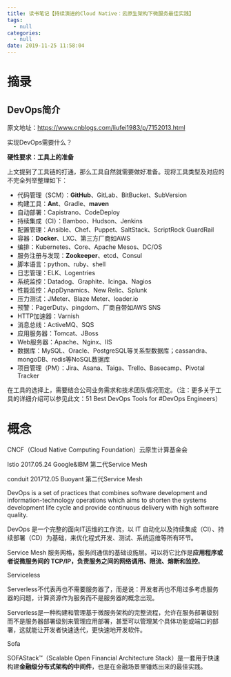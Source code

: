 ```yaml
---
title: 读书笔记【持续演进的Cloud Native：云原生架构下微服务最佳实践】
tags:
  - null
categories:
  - null
date: 2019-11-25 11:58:04
---
```











# 摘录

## DevOps简介
原文地址：https://www.cnblogs.com/liufei1983/p/7152013.html

实现DevOps需要什么？

**硬性要求：工具上的准备**

上文提到了工具链的打通，那么工具自然就需要做好准备。现将工具类型及对应的不完全列举整理如下：

- 代码管理（SCM）：**GitHub**、GitLab、BitBucket、SubVersion
- 构建工具：**Ant**、Gradle、**maven**
- 自动部署：Capistrano、CodeDeploy
- 持续集成（CI）：Bamboo、Hudson、Jenkins
- 配置管理：Ansible、Chef、Puppet、SaltStack、ScriptRock GuardRail
- 容器：**Docker**、LXC、第三方厂商如AWS
- 编排：Kubernetes、Core、Apache Mesos、DC/OS
- 服务注册与发现：**Zookeeper**、etcd、Consul
- 脚本语言：python、ruby、shell
- 日志管理：ELK、Logentries
- 系统监控：Datadog、Graphite、Icinga、Nagios
- 性能监控：AppDynamics、New Relic、Splunk
- 压力测试：JMeter、Blaze Meter、loader.io
- 预警：PagerDuty、pingdom、厂商自带如AWS SNS
- HTTP加速器：Varnish
- 消息总线：ActiveMQ、SQS
- 应用服务器：Tomcat、JBoss
- Web服务器：Apache、Nginx、IIS
- 数据库：MySQL、Oracle、PostgreSQL等关系型数据库；cassandra、mongoDB、redis等NoSQL数据库
- 项目管理（PM）：Jira、Asana、Taiga、Trello、Basecamp、Pivotal Tracker

在工具的选择上，需要结合公司业务需求和技术团队情况而定。（注：更多关于工具的详细介绍可以参见此文：51 Best DevOps Tools for #DevOps Engineers）







# 概念

CNCF（Cloud Native Computing Foundation）云原生计算基金会

Istio 2017.05.24 Google&IBM 第二代Service Mesh

conduit 201712.05 Buoyant 第二代Service Mesh



DevOps is a set of practices that combines software development and information-technology operations which aims to shorten the systems development life cycle and provide continuous delivery with high software quality.

DevOps 是一个完整的面向IT运维的工作流，以 IT 自动化以及持续集成（CI）、持续部署（CD）为基础，来优化程式开发、测试、系统运维等所有环节。



Service Mesh 服务网格，服务间通信的基础设施层。可以将它比作是**应用程序或者说微服务间的 TCP/IP，负责服务之间的网络调用、限流、熔断和监控**。



Serviceless

Serverless不代表再也不需要服务器了，而是说：开发者再也不用过多考虑服务器的问题，计算资源作为服务而不是服务器的概念出现。

Serverless是一种构建和管理基于微服务架构的完整流程，允许在服务部署级别而不是服务器部署级别来管理应用部署，甚至可以管理某个具体功能或端口的部署，这就能让开发者快速迭代，更快速地开发软件。



Sofa

SOFAStack™（Scalable Open Financial Architecture Stack）是一套用于快速构建**金融级分布式架构的中间件**，也是在金融场景里锤炼出来的最佳实践。